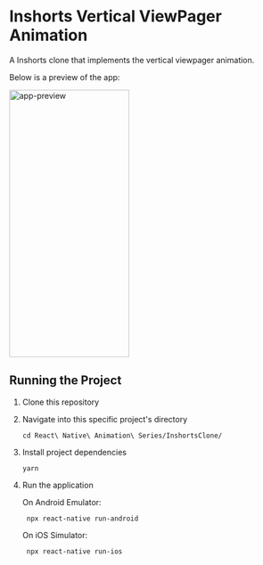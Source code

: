 # Inshorts Vertical ViewPager Animation

A Inshorts clone that implements the vertical viewpager animation.

Below is a preview of the app:

<img alt="app-preview" src="https://i.ibb.co/t3VzBcp/Inshorts-Clone.gif" height="480" width="215" />

## Running the Project

1.  Clone this repository
2.  Navigate into this specific project's directory

        cd React\ Native\ Animation\ Series/InshortsClone/

3.  Install project dependencies

        yarn

4.  Run the application

    On Android Emulator:

         npx react-native run-android

    On iOS Simulator:

         npx react-native run-ios
